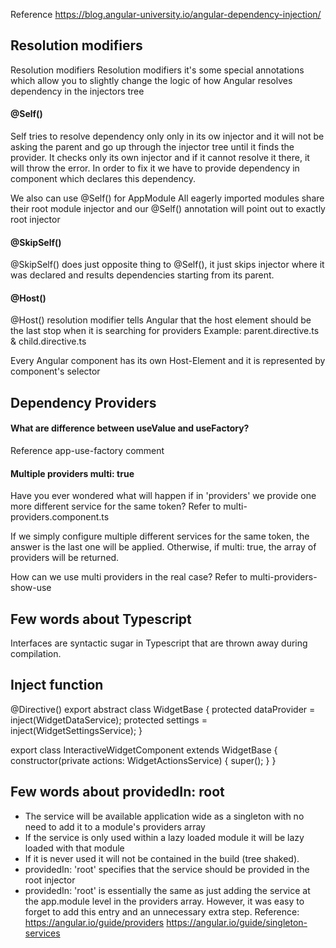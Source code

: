 Reference https://blog.angular-university.io/angular-dependency-injection/

## Resolution modifiers
Resolution modifiers Resolution modifiers it's some special annotations which allow you to slightly change the logic of how Angular resolves dependency in the injectors tree

#### @Self() 
Self tries to resolve dependency only only in its ow injector and it will not be asking the parent and go up through the injector tree until it finds the provider. It checks only its own injector and if it cannot resolve it there, it will throw the error. In order to fix it we have to provide dependency in component which declares this dependency.

We also can use @Self() for AppModule All eagerly imported modules share their root module injector and our @Self() annotation will point out to exactly root injector

#### @SkipSelf() 
@SkipSelf() does just opposite thing to @Self(), it just skips injector where it was declared and results dependencies starting from its parent.

#### @Host() 
@Host() resolution modifier tells Angular that the host element should be the last stop when it is searching for providers 
Example: parent.directive.ts & child.directive.ts

Every Angular component has its own Host-Element and it is represented by component's selector


## Dependency Providers
#### What are difference between useValue and useFactory?
Reference app-use-factory comment

#### Multiple providers multi: true
Have you ever wondered what will happen if in 'providers' we provide one more different service for the same token?
Refer to multi-providers.component.ts

If we simply configure multiple different services for the same token, the answer is the last one will be applied. Otherwise, if multi: true, the array of providers will be returned.

How can we use multi providers in the real case?
Refer to multi-providers-show-use

## Few words about Typescript
Interfaces are syntactic sugar in Typescript that are thrown away during compilation.

## Inject function
@Directive()
export abstract class WidgetBase {
  protected dataProvider = inject(WidgetDataService);
  protected settings = inject(WidgetSettingsService);
}

export class InteractiveWidgetComponent extends WidgetBase {
  constructor(private actions: WidgetActionsService) {
    super();
  }
}

## Few words about providedIn: root
- The service will be available application wide as a singleton with no need to add it to a module's providers array
- If the service is only used within a lazy loaded module it will be lazy loaded with that module
- If it is never used it will not be contained in the build (tree shaked).
- providedIn: 'root' specifies that the service should be provided in the root injector
- providedIn: 'root' is essentially the same as just adding the service at the app.module level in the providers array. However, it was easy to forget to add this entry and an unnecessary extra step.
Reference:
https://angular.io/guide/providers
https://angular.io/guide/singleton-services
